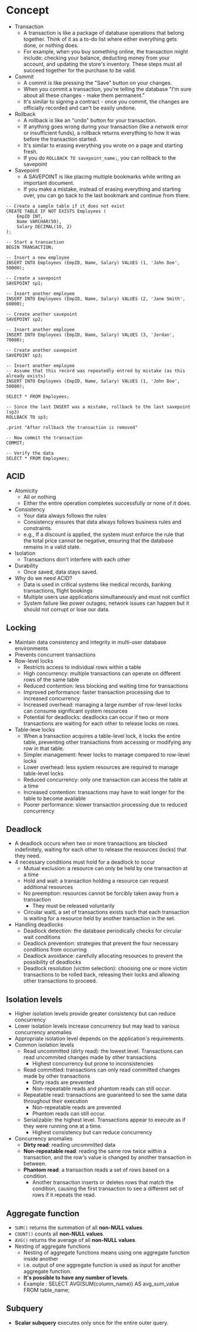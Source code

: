 # Concept

- Transaction
  - A transaction is like a package of database operations that belong together. Think of it as a to-do list where either everything gets done, or nothing does. 
  - For example, when you buy something online, the transaction might include: checking your balance, deducting money from your account, and updating the store's inventory. These steps must all succeed together for the purchase to be valid.
- Commit
  - A commit is like pressing the "Save" button on your changes. 
  - When you commit a transaction, you're telling the database "I'm sure about all these changes - make them permanent." 
  - It's similar to signing a contract - once you commit, the changes are officially recorded and can't be easily undone.
- Rollback
  - A rollback is like an "undo" button for your transaction. 
  - If anything goes wrong during your transaction (like a network error or insufficient funds), a rollback returns everything to how it was before the transaction started. 
  - It's similar to erasing everything you wrote on a page and starting fresh.
  - If you do `ROLLBACK TO savepoint_name;`, you can rollback to the savepoint
- Savepoint
  - A SAVEPOINT is like placing multiple bookmarks while writing an important document. 
  - If you make a mistake, instead of erasing everything and starting over, you can go back to the last bookmark and continue from there.

```
-- Create a sample table if it does not exist
CREATE TABLE IF NOT EXISTS Employees (
    EmpID INT,
    Name VARCHAR(50),
    Salary DECIMAL(10, 2)
);

-- Start a transaction
BEGIN TRANSACTION;

-- Insert a new employee
INSERT INTO Employees (EmpID, Name, Salary) VALUES (1, 'John Doe', 50000);

-- Create a savepoint
SAVEPOINT sp1;

-- Insert another employee
INSERT INTO Employees (EmpID, Name, Salary) VALUES (2, 'Jane Smith', 60000);

-- Create another savepoint
SAVEPOINT sp2;

-- Insert another employee
INSERT INTO Employees (EmpID, Name, Salary) VALUES (3, 'Jordan', 70000);

-- Create another savepoint
SAVEPOINT sp3;

-- Insert another employee
-- Assume that this record was repeatedly entred by mistake (as this already exists)
INSERT INTO Employees (EmpID, Name, Salary) VALUES (1, 'John Doe', 50000);

SELECT * FROM Employees;

-- Since the last INSERT was a mistake, rollback to the last savepoint (sp3)
ROLLBACK TO sp3;

.print "After rollback the transaction is removed"

-- Now commit the transaction
COMMIT;

-- Verify the data
SELECT * FROM Employees;
```

## ACID

- Atomicity
  - All or nothing
  - Either the entire operation completes successfully or none of it does.
- Consistency
  - Your data always follows the rules
  - Consistency ensures that data always follows business rules and constraints.
  - e.g., If a discount is applied, the system must enforce the rule that the total price cannot be negative, ensuring that the database remains in a valid state.
- Isolation
  - Transactions don't interfere with each other
- Durability
  - Once saved, data stays saved.
- Why do we need ACID?
  - Data is used in critical systems like medical records, banking transactions, flight bookings
  - Multiple users use applications simultaneously and must not conflict
  - System failure like power outages, network issues can happen but it should not corrupt or lose our data.

## Locking

- Maintain data consistency and integrity in multi-user database environments
- Prevents concurrent transactions
- Row-level locks
  - Restricts access to individual rows within a table
  - High concurrency: multiple transactions can operate on different rows of the same table
  - Reduced contention: less blocking and waiting time for transactions
  - Improved performance: faster transaction processing due to increased concurrency
  - Increased overhead: managing a large number of row-level locks can consume significant system resources
  - Potential for deadlocks: deadlocks can occur if two or more transactions are waiting for each other to release locks on rows.
- Table-leve locks
  - When a transaction acquires a table-level lock, it locks the entire table, preventing other transactions from accessing or modifying any row in that table.
  - Simpler management: fewer locks to manage compared to row-level locks
  - Lower overhead: less system resources are required to manage table-level locks
  - Reduced concurrency: only one transaction can access the table at a time
  - Increased contention: transactions may have to wait longer for the table to become available
  - Poorer performance: slower transaction processing due to reduced concurrency

## Deadlock

- A deadlock occurs when two or more transactions are blocked indefinitely, waiting for each other to release the resources (locks) that they need.
- 4 necessary conditions must hold for a deadlock to occur
  - Mutual exclusion: a resource can only be held by one transaction at a time
  - Hold and wait: a transaction holding a resource can request additional resources
  - No preemption: resources cannot be forcibly taken away from a transaction
    - They must be released voluntarily
  - Circular waitL a set of transactions exists such that each transaction is waiting for a resource held by another transaction in the set.
- Handling deadlocks
  - Deadlock detection: the database periodically checks for circular wait conditions
  - Deadlock prevention: strategies that prevent the four necessary conditions from occurring
  - Deadlock avoidance: carefully allocating resources to prevent the possibility of deadlocks
  - Deadlock resolution (victim selection): choosing one or more victim transactions to be rolled back, releasing their locks and allowing other transactions to proceed.

## Isolation levels

- Higher isolation levels provide greater consistency but can reduce concurrency
- Lower isolation levels increase concurrency but may lead to various concurrency anomalies
- Appropriate isolation level depends on the application's requirements.
- Common isolation levels
  - Read uncommitted (dirty read): the lowest level. Transactions can read uncommited changes made by other transactions
    - Highest concurrency but prone to inconsistencies
  - Read committed: transactions can only read committed changes made by other transactions
    - Dirty reads are prevented
    - Non-repeatable reads and phantom reads can still occur.
  - Repeatable read: transactions are guaranteed to see the same data throughout their execution
    - Non-repeatable reads are prevented
    - Phantom reads can still occur.
  - Serializable: the highest level. Transactions appear to execute as if they were running one at a time.
    - Highest consistency but can reduce concurrency
- Concurrency anomalies
  - **Dirty read**: reading uncommitted data
  - **Non-repeatable read**: reading the same row twice within a transaction, and the row's value is changed by another transaction in between.
  - **Phantom read**: a transaction reads a set of rows based on a condition.
    - Another transaction inserts or deletes rows that match the condition, causing the first transaction to see a different set of rows if it repeats the read.

## Aggregate function 

- `SUM()` returns the summation of all **non-NULL values**.
- `COUNT()` counts all **non-NULL values**.
- `AVG()` returns the average of all **non-NULL values**.
- Nesting of aggregate functions
  - Nesting of aggregate functions means using one aggregate function inside another 
  - i.e. output of one aggregate function is used as input for another aggregate function.
  - **It's possible to have any number of levels**.
  - Example : SELECT AVG(SUM(column_name)) AS avg_sum_value FROM table_name;

## Subquery

- **Scalar subquery** executes only once for the entire outer query.